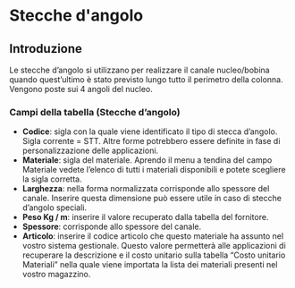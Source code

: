 # Stecche d'angolo

## Introduzione
Le stecche d’angolo si utilizzano per realizzare il canale nucleo/bobina quando quest’ultimo è stato previsto lungo tutto il perimetro della colonna. Vengono poste sui 4 angoli del nucleo.

### Campi della tabella (Stecche d’angolo)

- **Codice**: sigla con la quale viene identificato il tipo di stecca d’angolo. Sigla corrente = STT.
Altre forme potrebbero essere definite in fase di personalizzazione delle applicazioni.
- **Materiale**: sigla del materiale. Aprendo il menu a tendina del campo Materiale vedete l’elenco di tutti i materiali disponibili e potete scegliere la sigla corretta.
- **Larghezza**: nella forma normalizzata corrisponde allo spessore del canale. Inserire questa dimensione può essere utile in caso di stecche d’angolo speciali.
- **Peso Kg / m**: inserire il valore recuperato dalla tabella del fornitore.
- **Spessore**: corrisponde allo spessore del canale.
- **Articolo**: inserire il codice articolo che questo materiale ha assunto nel vostro sistema gestionale. Questo valore permetterà alle applicazioni di recuperare la descrizione e il costo unitario sulla tabella “Costo unitario Materiali” nella quale viene importata la lista dei materiali presenti nel vostro magazzino.
